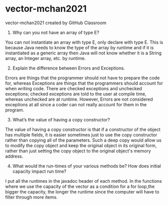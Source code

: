 # vector-mchan2021
vector-mchan2021 created by GitHub Classroom

1. Why can you not have an array of type E?

You can not instantiate an array with type E, only declare with type E. This is because Java needs to know the type of the array by runtime and if it is instantiated as a generic array then Java will not know whether it is a String array, an Integer array, etc. by runtime. 

2. Explain the difference between Errors and Exceptions. 

Errors are things that the programmer should not have to prepare the code for, whereas Exceptions are things that the programmers should
account for when writing code. There are checked exceptions and unchecked exceptions; checked exceptions are told to the user at compile time, whereas unchecked are at runtime. However, Errors are not considered exceptions at all since a coder can not really account for them in 
the program. 

3. What’s the value of having a copy constructor?

The value of having a copy constructor is that if a constructor of the object has multiple fields, it is easier sometimes just to use 
the copy constructor rather than copying all of the parameters. Such a deep copy would allow us to modify the copy object and keep the
original object in its original form, rather than just setting the copy object to the original object's memory address. 

4. What would the run-times of your various methods be? How does initial capacity impact run time?

I put all the runtimes in the javadoc header of each method. In the functions where we use the capacity of the vector as a condition for a for loop,the bigger the capacity, the longer the runtime since the computer will have to filter through more items. 
